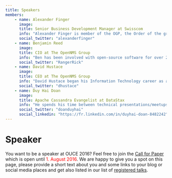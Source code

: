 ```yaml
---
title: Speakers
members:
    - name: Alexander Finger
      image:
      title: Senior Business Development Manager at Swisscom
      info: "Alexander Finger is member of the OGP, the Order of the green Polo, IT professional and PMI certified project management professional. He is responsible for much of the design and testing of many of the carrier grade features of OpenNMS. Last but not least Alexander Finger worked with Ronny Trommer and Klaus Thielking-Riechert on the German-language book OpenNMS: Netzwerkmanagement mit freier Software."
      social_twitter: "alexanderfinger"
    - name: Benjamin Reed
      image:
      title: CIO at The OpenNMS Group
      info: "Ben has been involved with open-source software for over 20 years, and has had his hands in the OpenNMS codebase nearly since its inception. He is currently CIO of The OpenNMS Group but wears many hats, spending the majority of his time in software engineering."
      social_twitter: "RangerRick"
    - name: David Hustace
      image:
      title: CEO at The OpenNMS Group
      info: "David Hustace began his Information Technology career as a US Army Officer during a transition phase from manually computed Artillery gunnery to a hardened computer system.  Following a formal IT education, he transitioned from the Field Artillery to the Army Signal Corps and began writing software, building networks, and managing secure communication and data processing centers.  He was awarded a Meritorious Service Metal for the development of an application that integrated mainframe computer data with secure telecommunication systems thereby saving the Army millions of dollars in the operational and maintenance costs associated with expensive and antiquated hardware solutions.  In the private sector, David began network management consulting for enterprises and service providers using commercial software solutions such as OpenView and NetCool until co-founding The OpenNMS Group, Inc. in 2004; where he continues to serve as its COO responsible for sales and product management.  He has subsequently retired as Captain, US Army Reserve, and continues to enjoy defining new markets and creating new business opportunities for OpenNMS as well as developing software, playing golf, running marathons, and participating in the ever growing open source software world that is OpenNMS."
      social_twitter: "dhustace"
    - name: Duy Hai Doan
      image:
      title: Apache Cassandra Evangelist at DataStax
      info: "He spends his time between technical presentations/meetups on Cassandra, coding on open source projects like Achilles or Apache Zeppelin to support the community and helping all companies using Cassandra to make their project successful. Previously he was working as a freelance Java/Cassandra consultant."
      social_twitter: "doanduyhai"
      social_linkedin: "https://fr.linkedin.com/in/duyhai-doan-8482242"
---
```


# Speaker

You want to be a speaker at OUCE 2016? Feel free to join the [Call for Paper](http://cfp.opennms.eu/en/ouce2016/cfp/session/new) which is open until <font color="red">1. August 2016</font>. We are happy to give you a spot on this page, please provide a short text about you and some links to your blog or social media places and get also listed in our list of [registered talks](http://cfp.opennms.eu/en/ouce2016/public/events).
